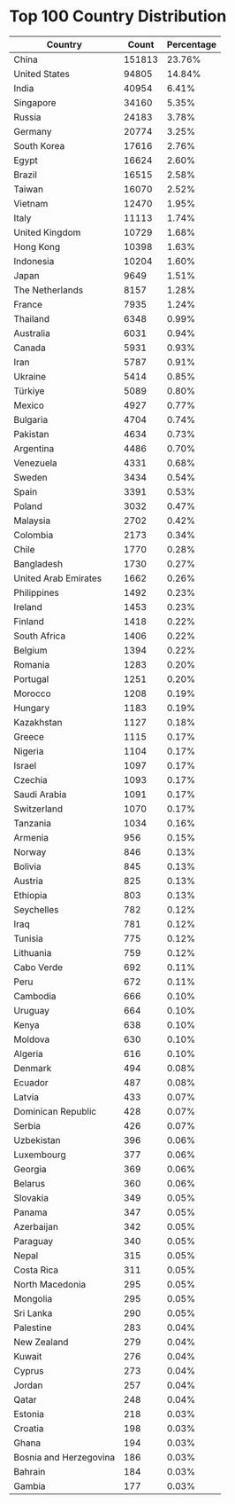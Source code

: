 # Top 100 Country Distribution
| Country | Count | Percentage |
|----|----|----|
| China | 151813 | 23.76% |
| United States | 94805 | 14.84% |
| India | 40954 | 6.41% |
| Singapore | 34160 | 5.35% |
| Russia | 24183 | 3.78% |
| Germany | 20774 | 3.25% |
| South Korea | 17616 | 2.76% |
| Egypt | 16624 | 2.60% |
| Brazil | 16515 | 2.58% |
| Taiwan | 16070 | 2.52% |
| Vietnam | 12470 | 1.95% |
| Italy | 11113 | 1.74% |
| United Kingdom | 10729 | 1.68% |
| Hong Kong | 10398 | 1.63% |
| Indonesia | 10204 | 1.60% |
| Japan | 9649 | 1.51% |
| The Netherlands | 8157 | 1.28% |
| France | 7935 | 1.24% |
| Thailand | 6348 | 0.99% |
| Australia | 6031 | 0.94% |
| Canada | 5931 | 0.93% |
| Iran | 5787 | 0.91% |
| Ukraine | 5414 | 0.85% |
| Türkiye | 5089 | 0.80% |
| Mexico | 4927 | 0.77% |
| Bulgaria | 4704 | 0.74% |
| Pakistan | 4634 | 0.73% |
| Argentina | 4486 | 0.70% |
| Venezuela | 4331 | 0.68% |
| Sweden | 3434 | 0.54% |
| Spain | 3391 | 0.53% |
| Poland | 3032 | 0.47% |
| Malaysia | 2702 | 0.42% |
| Colombia | 2173 | 0.34% |
| Chile | 1770 | 0.28% |
| Bangladesh | 1730 | 0.27% |
| United Arab Emirates | 1662 | 0.26% |
| Philippines | 1492 | 0.23% |
| Ireland | 1453 | 0.23% |
| Finland | 1418 | 0.22% |
| South Africa | 1406 | 0.22% |
| Belgium | 1394 | 0.22% |
| Romania | 1283 | 0.20% |
| Portugal | 1251 | 0.20% |
| Morocco | 1208 | 0.19% |
| Hungary | 1183 | 0.19% |
| Kazakhstan | 1127 | 0.18% |
| Greece | 1115 | 0.17% |
| Nigeria | 1104 | 0.17% |
| Israel | 1097 | 0.17% |
| Czechia | 1093 | 0.17% |
| Saudi Arabia | 1091 | 0.17% |
| Switzerland | 1070 | 0.17% |
| Tanzania | 1034 | 0.16% |
| Armenia | 956 | 0.15% |
| Norway | 846 | 0.13% |
| Bolivia | 845 | 0.13% |
| Austria | 825 | 0.13% |
| Ethiopia | 803 | 0.13% |
| Seychelles | 782 | 0.12% |
| Iraq | 781 | 0.12% |
| Tunisia | 775 | 0.12% |
| Lithuania | 759 | 0.12% |
| Cabo Verde | 692 | 0.11% |
| Peru | 672 | 0.11% |
| Cambodia | 666 | 0.10% |
| Uruguay | 664 | 0.10% |
| Kenya | 638 | 0.10% |
| Moldova | 630 | 0.10% |
| Algeria | 616 | 0.10% |
| Denmark | 494 | 0.08% |
| Ecuador | 487 | 0.08% |
| Latvia | 433 | 0.07% |
| Dominican Republic | 428 | 0.07% |
| Serbia | 426 | 0.07% |
| Uzbekistan | 396 | 0.06% |
| Luxembourg | 377 | 0.06% |
| Georgia | 369 | 0.06% |
| Belarus | 360 | 0.06% |
| Slovakia | 349 | 0.05% |
| Panama | 347 | 0.05% |
| Azerbaijan | 342 | 0.05% |
| Paraguay | 340 | 0.05% |
| Nepal | 315 | 0.05% |
| Costa Rica | 311 | 0.05% |
| North Macedonia | 295 | 0.05% |
| Mongolia | 295 | 0.05% |
| Sri Lanka | 290 | 0.05% |
| Palestine | 283 | 0.04% |
| New Zealand | 279 | 0.04% |
| Kuwait | 276 | 0.04% |
| Cyprus | 273 | 0.04% |
| Jordan | 257 | 0.04% |
| Qatar | 248 | 0.04% |
| Estonia | 218 | 0.03% |
| Croatia | 198 | 0.03% |
| Ghana | 194 | 0.03% |
| Bosnia and Herzegovina | 186 | 0.03% |
| Bahrain | 184 | 0.03% |
| Gambia | 177 | 0.03% |
